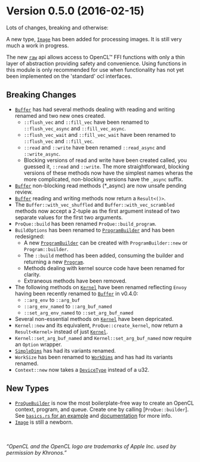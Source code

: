 Version 0.5.0 (2016-02-15)
==========================

Lots of changes, breaking and otherwise:

A new type, [`Image`] has been added for processing images. It is still very
much a work in progress.

The new [`raw`] api allows access to OpenCL&trade; FFI functions with only a
thin layer of abstraction providing safety and convenience. Using functions in
this module is only recommended for use when functionality has not yet been
implemented on the 'standard' ocl interfaces.

Breaking Changes
----------------
* [`Buffer`] has had several methods dealing with reading and writing renamed
  and two new ones created. 
   * `::flush_vec` and `::fill_vec` have been renamed to `::flush_vec_async` 
     and `::fill_vec_async`. 
   * `::flush_vec_wait` and `::fill_vec_wait` have been renamed to 
     `::flush_vec` and `::fill_vec`. 
   * `::read` and `::write` have been renamed `::read_async` and 
     `::write_async`.
   * Blocking versions of read and write have been created called, you guessed
     it, `::read` and `::write`.
  The more straightforward, blocking versions of these methods now have the 
  simplest names wheras the more complicated, non-blocking versions have the 
  `_async` suffix.
* [`Buffer`] non-blocking read methods (*_async) are now unsafe pending review.
* [`Buffer`] reading and writing methods now return a `Result<()>`.
* The `Buffer::with_vec_shuffled` and `Buffer::with_vec_scrambled` methods 
  now accept a 2-tuple as the first argument instead of two separate values for 
  the first two arguments.
* `ProQue::build` has been renamed `ProQue::build_program`.
* `BuildOptions` has been renamed to [`ProgramBuilder`] and has been 
  redesigned:
   * A new [`ProgramBuilder`] can be created with `ProgramBuilder::new` or 
     `Program::builder`.
   * The `::build` method has been added, consuming the builder and returning
     a new [`Program`].
   * Methods dealing with kernel source code have been renamed for clarity.
   * Extraneous methods have been removed.
* The following methods on [`Kernel`] have been renamed reflecting `Envoy`
  having been recently renamed to [`Buffer`] in v0.4.0:
  * `::arg_env` to `::arg_buf`
  * `::arg_env_named` to `::arg_buf_named`
  * `::set_arg_env_named` to `::set_arg_buf_named`
* Several non-essential methods on [`Kernel`] have been depricated.
* `Kernel::new` and its equivalent, `ProQue::create_kernel`, now return a
  `Result<Kernel>` instead of just [`Kernel`].
* `Kernel::set_arg_buf_named` and `Kernel::set_arg_buf_named` now require an
  `Option` wrapper.
* [`SimpleDims`] has had its variants renamed.
* `WorkSize` has been renamed to [`WorkDims`] and has had its variants renamed.
* `Context::new` now takes a [`DeviceType`] instead of a u32.


New Types
---------
* [`ProQueBuilder`] is now the most boilerplate-free way to create an OpenCL
  context, program, and queue. Create one by calling [`ProQue::builder`].
  See [`basics.rs` for an example][0.5ba] and [documentation][0.5doc] for more info.
* [`Image`] is still a newborn.


[0.5doc]: http://doc.cogciprocate.com/ocl/
[0.5ba]: https://github.com/cogciprocate/ocl/blob/master/examples/basics.rs
[`Buffer`]: http://docs.cogciprocate.com/ocl/struct.Buffer.html
[`Image`]: http://docs.cogciprocate.com/ocl/struct.Image.html
[`raw`]: http://docs.cogciprocate.com/ocl/raw/index.html
[`ProQueBuilder`]: http://docs.cogciprocate.com/ocl/struct.ProQueBuilder.html
[`ProQue`]: http://docs.cogciprocate.com/ocl/struct.ProQue.html
['ProQue::builder']: http://docs.cogciprocate.com/ocl/struct.ProQue.html#method.builder
[`ProgramBuilder`]: http://docs.cogciprocate.com/ocl/struct.ProgramBuilder.html
[`Program`]: http://docs.cogciprocate.com/ocl/struct.Program.html
[`Kernel`]: http://docs.cogciprocate.com/ocl/struct.Kernel.html
[`SimpleDims`]: http://doc.cogciprocate.com/ocl/enum.SimpleDims.html
[`WorkDims`]: http://doc.cogciprocate.com/ocl/enum.WorkDims.html
[`DeviceType`]: http://doc.cogciprocate.com/ocl/raw/struct.DeviceType.html

<br/><br/>
*“OpenCL and the OpenCL logo are trademarks of Apple Inc. used by permission by Khronos.”*
